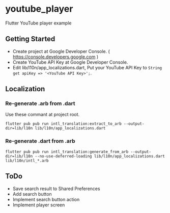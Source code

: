 # youtube_player

Flutter YouTube player example

## Getting Started

- Create project at Google Developer Console. ( https://console.developers.google.com )
- Create YouTube API Key at Google Developer Console.
- Edit lib/l10n/app_localizations.dart, Put your YouTube API Key to  ```String get apiKey => '<YouTube API Key>';```.

## Localization

### Re-generate .arb from .dart

Use these commant at project root.

```
flutter pub pub run intl_translation:extract_to_arb --output-dir=lib/l10n lib/l10n/app_localizations.dart
```

### Re-generate .dart from .arb

```
flutter pub pub run intl_translation:generate_from_arb --output-dir=lib/l10n --no-use-deferred-loading lib/l10n/app_localizations.dart lib/l10n/intl_*.arb
```

## ToDo

- Save search result to Shared Preferences
- Add search button
 - Implement search button action
- Implement player screen

